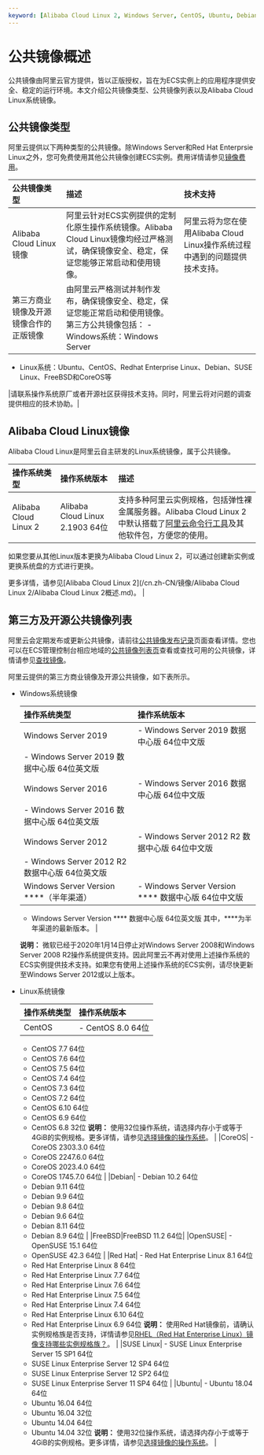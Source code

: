 ```yaml
---
keyword: [Alibaba Cloud Linux 2, Windows Server, CentOS, Ubuntu, Debian, CoreOS, Red Hat, OpenSUSE]
---
```


# 公共镜像概述

公共镜像由阿里云官方提供，皆以正版授权，旨在为ECS实例上的应用程序提供安全、稳定的运行环境。本文介绍公共镜像类型、公共镜像列表以及Alibaba Cloud Linux系统镜像。

## 公共镜像类型

阿里云提供以下两种类型的公共镜像。除Windows Server和Red Hat Enterprsie Linux之外，您可免费使用其他公共镜像创建ECS实例。费用详情请参见[镜像费用](/cn.zh-CN/镜像/镜像概述.md)。

|公共镜像类型|描述|技术支持|
|:-----|:-|:---|
|Alibaba Cloud Linux镜像|阿里云针对ECS实例提供的定制化原生操作系统镜像。Alibaba Cloud Linux镜像均经过严格测试，确保镜像安全、稳定，保证您能够正常启动和使用镜像。|阿里云将为您在使用Alibaba Cloud Linux操作系统过程中遇到的问题提供技术支持。|
|第三方商业镜像及开源镜像合作的正版镜像|由阿里云严格测试并制作发布，确保镜像安全、稳定，保证您能正常启动和使用镜像。第三方公共镜像包括： -   Windows系统：Windows Server
-   Linux系统：Ubuntu、CentOS、Redhat Enterprise Linux、Debian、SUSE Linux、FreeBSD和CoreOS等

|请联系操作系统原厂或者开源社区获得技术支持。同时，阿里云将对问题的调查提供相应的技术协助。|

## Alibaba Cloud Linux镜像

Alibaba Cloud Linux是阿里云自主研发的Linux系统镜像，属于公共镜像。

|操作系统类型|操作系统版本|描述|
|:-----|:-----|:-|
|Alibaba Cloud Linux 2|Alibaba Cloud Linux 2.1903 64位|支持多种阿里云实例规格，包括弹性裸金属服务器。Alibaba Cloud Linux 2中默认搭载了[阿里云命令行工具]()及其他软件包，方便您的使用。

 如果您要从其他Linux版本更换为Alibaba Cloud Linux 2，可以通过创建新实例或更换系统盘的方式进行更换。

 更多详情，请参见[Alibaba Cloud Linux 2](/cn.zh-CN/镜像/Alibaba Cloud Linux 2/Alibaba Cloud Linux 2概述.md)。 |

## 第三方及开源公共镜像列表

阿里云会定期发布或更新公共镜像，请前往[公共镜像发布记录](/cn.zh-CN/镜像/公共镜像/公共镜像发布记录.md)页面查看详情。您也可以在ECS管理控制台相应地域的[公共镜像列表页](https://ecs.console.aliyun.com/#image/region/cn-hangzhou/systemImageList)查看或查找可用的公共镜像，详情请参见[查找镜像](/cn.zh-CN/镜像/查找镜像.md)。

阿里云提供的第三方商业镜像及开源公共镜像，如下表所示。

-   Windows系统镜像

    |操作系统类型|操作系统版本|
    |:-----|:-----|
    |Windows Server 2019|    -   Windows Server 2019 数据中心版 64位中文版
    -   Windows Server 2019 数据中心版 64位英文版 |
    |Windows Server 2016|    -   Windows Server 2016 数据中心版 64位中文版
    -   Windows Server 2016 数据中心版 64位英文版 |
    |Windows Server 2012|    -   Windows Server 2012 R2 数据中心版 64位中文版
    -   Windows Server 2012 R2 数据中心版 64位英文版 |
    |Windows Server Version \*\*\*\*（半年渠道）|    -   Windows Server Version \*\*\*\* 数据中心版 64位中文版
    -   Windows Server Version \*\*\*\* 数据中心版 64位英文版
 其中，\*\*\*\*为半年渠道的最新版本。 |

    **说明：** 微软已经于2020年1月14日停止对Windows Server 2008和Windows Server 2008 R2操作系统提供支持。因此阿里云不再对使用上述操作系统的ECS实例提供技术支持。如果您有使用上述操作系统的ECS实例，请尽快更新至Windows Server 2012或以上版本。

-   Linux系统镜像

    |操作系统类型|操作系统版本|
    |:-----|:-----|
    |CentOS|    -   CentOS 8.0 64位
    -   CentOS 7.7 64位
    -   CentOS 7.6 64位
    -   CentOS 7.5 64位
    -   CentOS 7.4 64位
    -   CentOS 7.3 64位
    -   CentOS 7.2 64位
    -   CentOS 6.10 64位
    -   CentOS 6.9 64位
    -   CentOS 6.8 32位
 **说明：** 使用32位操作系统，请选择内存小于或等于4GiB的实例规格。更多详情，请参见[选择镜像的操作系统](/cn.zh-CN/镜像/选择镜像.md)。 |
    |CoreOS|    -   CoreOS 2303.3.0 64位
    -   CoreOS 2247.6.0 64位
    -   CoreOS 2023.4.0 64位
    -   CoreOS 1745.7.0 64位 |
    |Debian|    -   Debian 10.2 64位
    -   Debian 9.11 64位
    -   Debian 9.9 64位
    -   Debian 9.8 64位
    -   Debian 9.6 64位
    -   Debian 8.11 64位
    -   Debian 8.9 64位 |
    |FreeBSD|FreeBSD 11.2 64位|
    |OpenSUSE|    -   OpenSUSE 15.1 64位
    -   OpenSUSE 42.3 64位 |
    |Red Hat|    -   Red Hat Enterprise Linux 8.1 64位
    -   Red Hat Enterprise Linux 8 64位
    -   Red Hat Enterprise Linux 7.7 64位
    -   Red Hat Enterprise Linux 7.6 64位
    -   Red Hat Enterprise Linux 7.5 64位
    -   Red Hat Enterprise Linux 7.4 64位
    -   Red Hat Enterprise Linux 6.10 64位
    -   Red Hat Enterprise Linux 6.9 64位
 **说明：** 使用Red Hat镜像前，请确认实例规格族是否支持，详情请参见[RHEL（Red Hat Enterprise Linux）镜像支持哪些实例规格族？](/cn.zh-CN/镜像/镜像FAQ.md)。 |
    |SUSE Linux|    -   SUSE Linux Enterprise Server 15 SP1 64位
    -   SUSE Linux Enterprise Server 12 SP4 64位
    -   SUSE Linux Enterprise Server 12 SP2 64位
    -   SUSE Linux Enterprise Server 11 SP4 64位 |
    |Ubuntu|    -   Ubuntu 18.04 64位
    -   Ubuntu 16.04 64位
    -   Ubuntu 16.04 32位
    -   Ubuntu 14.04 64位
    -   Ubuntu 14.04 32位
 **说明：** 使用32位操作系统，请选择内存小于或等于4GiB的实例规格。更多详情，请参见[选择镜像的操作系统](/cn.zh-CN/镜像/选择镜像.md)。 |


